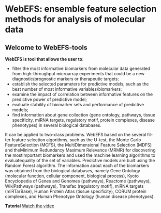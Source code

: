 # WebEFS: ensemble feature selection methods for analysis of molecular data

## Welcome to WebEFS-tools
**WebEFS is tool that allows the user to:**
* filter the most informative biomarkers from molecular data generated from high-throughput microarray experiments that could be a new diagnostic/prognostic markers or therapeutic targets;
* establish the selected parameters for predictive models, such as the best number of most informative variables/biomarkers;
* examine the impact of correlation between informative features on the predictive power of predictive model;
* evaluate stability of biomarker sets and performance of predictive models;
* find information about gene collection (gene ontology, pathways, tissue specificity, miRNA targets, regulatory motif, protein complexes, disease phenotypes) in several biological databases.

It can be applied to two-class problems. WebEFS based on the several fil-ter feature selection algorithms, such as the U-test, the Monte Carlo FeatureSelection (MCFS), the MultiDimensional Feature Selection (MDFS) and theMinimum Redundancy Maximum Relevance (MRMR) for discovering the mostimportant biomarkers and used the machine learning algorithms to evaluatequality of the set of variables. Predictive models are built using the Random Forest algorithm.
The information about each of the biomarkers was obtained from the biological databases, namely Gene Ontology (molecular function, cellular component, biological process), Kyoto Encyclopedia of Genes and Genomes (pathways), Reactome (pathways), WikiPathways (pathways), Transfac (regulatory motif), miRNA targets (miRTarBase), Human Protein Atlas (tissue specificity), CORUM protein complexes, and Human Phenotype Ontology (human disease phenotypes).

**Tutorial**
[Watch the video](https://www.youtube.com/embed/e5oHiaigA68)
